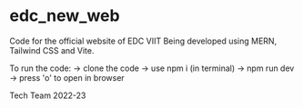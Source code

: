 # edc_new_web

Code for the official website of EDC VIIT
Being developed using MERN, Tailwind CSS and Vite.

To run the code:
  -> clone the code
  -> use npm i (in terminal)
  -> npm run dev
  -> press 'o' to open in browser

Tech Team 2022-23

